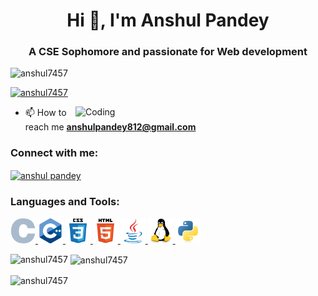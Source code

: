<h1 align="center">Hi 👋, I'm Anshul Pandey</h1>
<h3 align="center">A CSE Sophomore and passionate for Web development</h3>

<p align="left"> <img src="https://komarev.com/ghpvc/?username=anshul7457&label=Profile%20views&color=0e75b6&style=flat" alt="anshul7457" /> </p>

<p align="left"> <a href="https://github.com/ryo-ma/github-profile-trophy"><img src="https://github-profile-trophy.vercel.app/?username=anshul7457" alt="anshul7457" /></a> </p>
<img align="right" alt="Coding" width="400" src="">

- 📫 How to reach me **anshulpandey812@gmail.com**

<h3 align="left">Connect with me:</h3>
<p align="left">
<a href="https://linkedin.com/in/anshul pandey" target="blank"><img align="center" src="https://cdn.jsdelivr.net/npm/simple-icons@3.0.1/icons/linkedin.svg" alt="anshul pandey" height="30" width="40" /></a>
</p>

<h3 align="left">Languages and Tools:</h3>
<p align="left"> <a href="https://www.cprogramming.com/" target="_blank"> <img src="https://raw.githubusercontent.com/devicons/devicon/master/icons/c/c-original.svg" alt="c" width="40" height="40"/> </a> <a href="https://www.w3schools.com/cpp/" target="_blank"> <img src="https://raw.githubusercontent.com/devicons/devicon/master/icons/cplusplus/cplusplus-original.svg" alt="cplusplus" width="40" height="40"/> </a> <a href="https://www.w3schools.com/css/" target="_blank"> <img src="https://raw.githubusercontent.com/devicons/devicon/master/icons/css3/css3-original-wordmark.svg" alt="css3" width="40" height="40"/> </a> <a href="https://www.w3.org/html/" target="_blank"> <img src="https://raw.githubusercontent.com/devicons/devicon/master/icons/html5/html5-original-wordmark.svg" alt="html5" width="40" height="40"/> </a> <a href="https://www.java.com" target="_blank"> <img src="https://raw.githubusercontent.com/devicons/devicon/master/icons/java/java-original.svg" alt="java" width="40" height="40"/> </a> <a href="https://www.linux.org/" target="_blank"> <img src="https://raw.githubusercontent.com/devicons/devicon/master/icons/linux/linux-original.svg" alt="linux" width="40" height="40"/> </a> <a href="https://www.python.org" target="_blank"> <img src="https://raw.githubusercontent.com/devicons/devicon/master/icons/python/python-original.svg" alt="python" width="40" height="40"/> </a> </p>

<p><img align="left" src="https://github-readme-stats.vercel.app/api/top-langs?username=anshul7457&show_icons=true&locale=en&layout=compact" alt="anshul7457" /></p>

<p>&nbsp;<img align="center" src="https://github-readme-stats.vercel.app/api?username=anshul7457&show_icons=true&locale=en" alt="anshul7457" /></p>

<p><img align="center" src="https://github-readme-streak-stats.herokuapp.com/?user=anshul7457&" alt="anshul7457" /></p>
